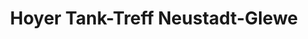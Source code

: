 ---
title: "Hoyer Tank-Treff Neustadt-Glewe"
url: /neustadt-glewe/hoyer-tank-treff-neustadt-glewe/
shop: Kiosk
---